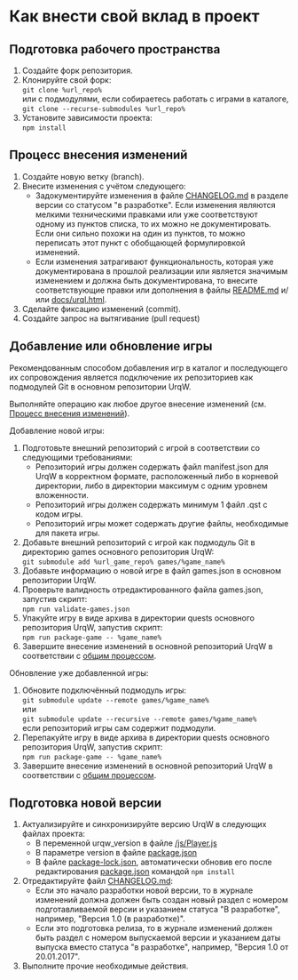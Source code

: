 # Как внести свой вклад в проект

## Подготовка рабочего пространства

1. Создайте форк репозитория.
2. Клонируйте свой форк: \
	`git clone %url_repo%` \
	или с подмодулями, если собираетесь работать с играми в каталоге, \
	`git clone --recurse-submodules %url_repo%`
3. Установите зависимости проекта: \
	`npm install`

## Процесс внесения изменений

1. Создайте новую ветку (branch).
2. Внесите изменения с учётом следующего:
	* Задокументируйте изменения в файле [CHANGELOG.md](CHANGELOG.md) в разделе версии со статусом "в разработке". Если изменения являются мелкими техническими правками или уже соответствуют одному из пунктов списка, то их можно не документировать. Если они сильно похожи на один из пунктов, то можно переписать этот пункт с обобщающей формулировкой изменений.
	* Если изменения затрагивают функциональность, которая уже документирована в прошлой реализации или является значимым изменением и должна быть документирована, то внесите соответствующие правки или дополнения в файлы [README.md](README.md) и/или [docs/urql.html](docs/urql.html).
3. Сделайте фиксацию изменений (commit).
4. Создайте запрос на вытягивание (pull request)

## Добавление или обновление игры

Рекомендованным способом добавления игр в каталог и последующего их сопровождения является подключение их репозиториев как подмодулей Git в основном репозитории UrqW.

Выполняйте операцию как любое другое внесение изменений (см. [Процесс внесения изменений](#процесс-внесения-изменений)).

Добавление новой игры:

1. Подготовьте внешний репозиторий с игрой в соответствии со следующими требованиями:
	* Репозиторий игры должен содержать файл manifest.json для UrqW в корректном формате, расположенный либо в корневой директории, либо в директории максимум с одним уровнем вложенности.
	* Репозиторий игры должен содержать минимум 1 файл .qst с кодом игры.
	* Репозиторий игры может содержать другие файлы, необходимые для пакета игры.
2. Добавьте внешний репозиторий с игрой как подмодуль Git в директорию games основного репозитория UrqW: \
	`git submodule add %url_game_repo% games/%game_name%`
3. Добавьте информацию о новой игре в файл games.json в основном репозитории UrqW.
4. Проверьте валидность отредактированного файла games.json, запустив скрипт: \
	`npm run validate-games.json`
5. Упакуйте игру в виде архива в директории quests основного репозитория UrqW, запустив скрипт: \
	`npm run package-game -- %game_name%`
6. Завершите внесение изменений в основной репозиторий UrqW в соответствии с [общим процессом](#процесс-внесения-изменений).

Обновление уже добавленной игры:

1. Обновите подключённый подмодуль игры: \
	`git submodule update --remote games/%game_name%` \
	или \
	`git submodule update --recursive --remote games/%game_name%` \
	если репозиторий игры сам содержит подмодули.
2. Перепакуйте игру в виде архива в директории quests основного репозитория UrqW, запустив скрипт: \
	`npm run package-game -- %game_name%`
3. Завершите внесение изменений в основной репозиторий UrqW в соответствии с [общим процессом](#процесс-внесения-изменений).

## Подготовка новой версии

1. Актуализируйте и синхронизируйте версию UrqW в следующих файлах проекта:
	* В переменной urqw_version в файле [/js/Player.js](/js/Player.js)
	* В параметре version в файле [package.json](package.json)
	* В файле [package-lock.json](package-lock.json), автоматически обновив его после редактирования [package.json](package.json) командой `npm install`
2. Отредактируйте файл [CHANGELOG.md](CHANGELOG.md):
	* Если это начало разработки новой версии, то в журнале изменений должна должен быть создан новый раздел с номером подготавливаемой версии и указанием статуса "В разработке", например, "Версия 1.0 (в разработке)".
	* Если это подготовка релиза, то в журнале изменений должен быть раздел с номером выпускаемой версии и указанием даты выпуска вместо статуса "в разработке", например, "Версия 1.0 от 20.01.2017".
3. Выполните прочие необходимые действия.
